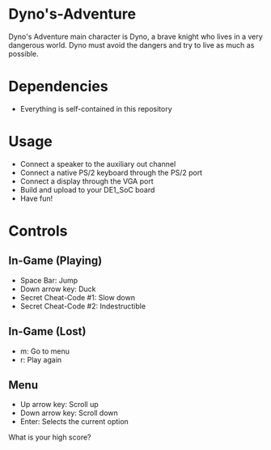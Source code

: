 # Dyno's-Adventure

Dyno's Adventure main character is Dyno, a brave knight who lives in a very dangerous world. Dyno must avoid the dangers and try to live as much as possible. 

# Dependencies
* Everything is self-contained in this repository

# Usage
* Connect a speaker to the auxiliary out channel
* Connect a native PS/2 keyboard through the PS/2 port
* Connect a display through the VGA port
* Build and upload to your DE1_SoC board
* Have fun! 

# Controls
## In-Game (Playing)
* Space Bar: Jump
* Down arrow key: Duck
* Secret Cheat-Code #1: Slow down
* Secret Cheat-Code #2: Indestructible
## In-Game (Lost)
* m: Go to menu
* r: Play again
## Menu
* Up arrow key: Scroll up
* Down arrow key: Scroll down
* Enter: Selects the current option


What is your high score?
